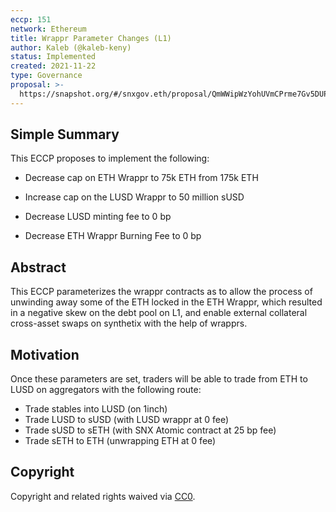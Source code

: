 ```yaml
---
eccp: 151
network: Ethereum
title: Wrappr Parameter Changes (L1)
author: Kaleb (@kaleb-keny)
status: Implemented
created: 2021-11-22
type: Governance
proposal: >-
  https://snapshot.org/#/snxgov.eth/proposal/QmWWipWzYohUVmCPrme7Gv5DUP7oWKSPv8WSiZS6ZVHqrc
---
```


## Simple Summary

<!--"If you can't explain it simply, you don't understand it well enough." Provide a simplified and layman-accessible explanation of the ECCP.-->

This ECCP proposes to implement the following:

- Decrease cap on ETH Wrappr to 75k ETH from 175k ETH

- Increase cap on the LUSD Wrappr to 50 million sUSD

- Decrease LUSD minting fee to 0 bp

- Decrease ETH Wrappr Burning Fee to 0 bp

## Abstract

<!--A short (~200 word) description of the variable change proposed.-->

This ECCP parameterizes the wrappr contracts as to allow the process of unwinding away some of the ETH locked in the ETH Wrappr, which resulted in a negative skew on the debt pool on L1, and enable external collateral cross-asset swaps on synthetix with the help of wrapprs.

## Motivation

<!--The motivation is critical for ECCPs that want to update variables within Elysian. It should clearly explain why the existing variable is not incentive aligned. ECCP submissions without sufficient motivation may be rejected outright.-->

Once these parameters are set, traders will be able to trade from ETH to LUSD on aggregators with the following route:

- Trade stables into LUSD (on 1inch)
- Trade LUSD to sUSD (with LUSD wrappr at 0 fee)
- Trade sUSD to sETH (with SNX Atomic contract at 25 bp fee)
- Trade sETH to ETH (unwrapping ETH at 0 fee)

## Copyright

Copyright and related rights waived via [CC0](https://creativecommons.org/publicdomain/zero/1.0/).
